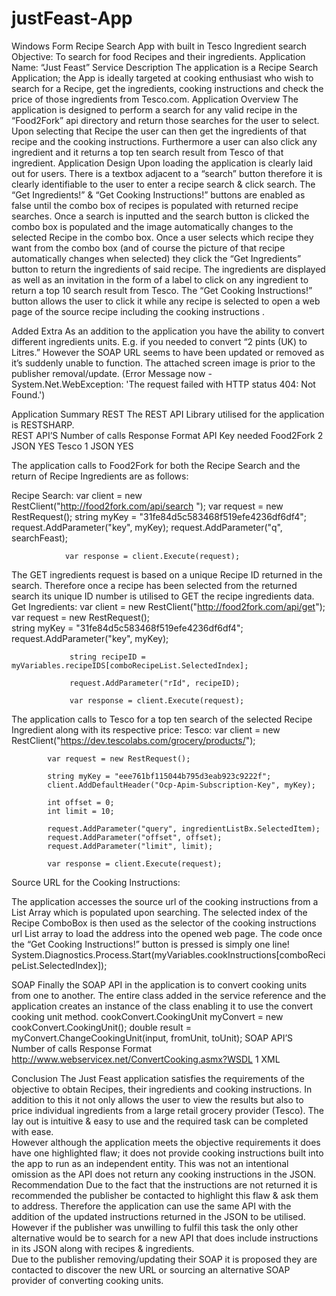 # justFeast-App
Windows Form Recipe Search App with built in Tesco Ingredient search
Objective:  To search for food Recipes and their ingredients. 
Application Name:  “Just Feast”
Service Description 
The application is a Recipe Search Application; the App is ideally targeted at cooking enthusiast who wish to search for a Recipe, get the ingredients, cooking instructions and check the price of those ingredients from Tesco.com. 
Application Overview 
The application is designed to perform a search for any valid recipe in the “Food2Fork” api directory and return those searches for the user to select.  Upon selecting that Recipe the user can then get the ingredients of that recipe and the cooking instructions.  Furthermore a user can also click any ingredient and it returns a top ten search result from Tesco of that ingredient. 
Application Design
Upon loading the application is clearly laid out for users.   There is a textbox adjacent to a “search” button therefore it is clearly identifiable to the user to enter a recipe search & click search.  The “Get Ingredients!”  & “Get Cooking Instructions!” buttons are enabled as false until the combo box of recipes is populated with returned recipe searches. 
Once a search is inputted and the search button is clicked the combo box is populated and the image automatically changes to the selected Recipe in the combo box. 
Once a user selects which recipe they want from the combo box (and of course the picture of that recipe automatically changes when selected) they click the “Get Ingredients” button to return the ingredients of said recipe.   The ingredients are displayed as well as an invitation in the form of a label to click on any ingredient to return a top 10 search result from Tesco.
The “Get Cooking Instructions!” button allows the user to click it while any recipe is selected to open a web page of the source recipe including the cooking instructions . 

Added Extra
As an addition to the application you have the ability to convert different ingredients units.  E.g. if you needed to convert “2 pints (UK) to Litres.”   However the SOAP URL seems to have been updated or removed as it’s suddenly unable to function.  The attached screen image is prior to the publisher removal/update.
(Error Message now -   System.Net.WebException: 'The request failed with HTTP status 404: Not Found.')

Application Summary
REST
The REST API Library utilised for the application is RESTSHARP.   
REST API’S	Number of calls	Response Format	API Key needed
Food2Fork	          2	              JSON	        YES
Tesco	              1	              JSON	        YES

The application calls to Food2Fork for both the Recipe Search and the return of Recipe Ingredients are as follows:

Recipe Search:    var client = new RestClient("http://food2fork.com/api/search ");
  var request = new RestRequest();
                string myKey = "31fe84d5c583468f519efe4236df6df4";
                request.AddParameter("key", myKey);
                request.AddParameter("q", searchFeast);

                var response = client.Execute(request);
The GET ingredients request is based on a unique Recipe ID returned in the search.  Therefore once a recipe has been selected from the returned search its unique ID number is utilised to GET the recipe ingredients data. 
Get Ingredients:  var client = new RestClient("http://food2fork.com/api/get");	            	 	  var request = new RestRequest();            
            	 string myKey = "31fe84d5c583468f519efe4236df6df4";
           	 request.AddParameter("key", myKey);

            	 string recipeID = myVariables.recipeIDS[comboRecipeList.SelectedIndex];

            	 request.AddParameter("rId", recipeID);
            
            	 var response = client.Execute(request);
The application calls to Tesco for a top ten search of the selected Recipe Ingredient along with its respective price:
Tesco:           var client = new RestClient("https://dev.tescolabs.com/grocery/products/");

            var request = new RestRequest();

            string myKey = "eee761bf115044b795d3eab923c9222f";
            client.AddDefaultHeader("Ocp-Apim-Subscription-Key", myKey);

            int offset = 0;
            int limit = 10;

            request.AddParameter("query", ingredientListBx.SelectedItem);
            request.AddParameter("offset", offset);
            request.AddParameter("limit", limit);

            var response = client.Execute(request);
Source URL for the Cooking Instructions:

The application accesses the source url of the cooking instructions from a List Array which is populated upon searching.  The selected index of the Recipe ComboBox is then used as the selector of the cooking instructions url List array to load the address into the opened web page.  The code once the “Get Cooking Instructions!” button is pressed is simply one line!
            System.Diagnostics.Process.Start(myVariables.cookInstructions[comboRecipeList.SelectedIndex]);

SOAP
Finally the SOAP API in the application is to convert cooking units from one to another.  The entire class added in the service reference and the application creates an instance of the class enabling it to use the convert cooking unit method. 
cookConvert.CookingUnit myConvert = new cookConvert.CookingUnit();
double result = myConvert.ChangeCookingUnit(input, fromUnit, toUnit);
SOAP API’S	Number of calls	Response Format
http://www.webservicex.net/ConvertCooking.asmx?WSDL	1	XML

Conclusion
The Just Feast application satisfies the requirements of the objective to obtain Recipes,  their ingredients and cooking instructions.  In addition to this it not only allows the user to view the results but also to price individual ingredients from a large retail grocery provider (Tesco).   The lay out is intuitive & easy to use and the required task can be completed with ease.  
However although the application meets the objective requirements it does have one highlighted flaw; it does not provide cooking instructions built into the app to run as an independent entity.  This was not an intentional omission as the API does not return any cooking instructions in the JSON.  
Recommendation 
Due to the fact that the instructions are not returned it is recommended the publisher be contacted to highlight this flaw & ask them to address.  Therefore the application can use the same API with the addition of the updated instructions returned in the JSON to be utilised.  However if the publisher was unwilling to fulfil this task the only other alternative would be to search for a new API that does include instructions in its JSON along with recipes & ingredients.  
Due to the publisher removing/updating their SOAP it is proposed they are contacted to discover the new URL or sourcing an alternative SOAP provider of converting cooking units. 


